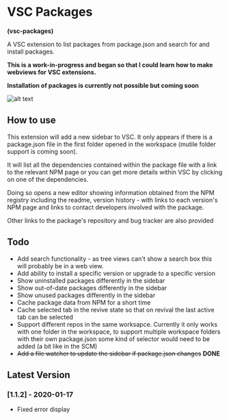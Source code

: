 # VSC Packages

**(vsc-packages)**

A VSC extension to list packages from package.json and search for and install packages.

**This is a work-in-progress and began so that I could learn how to make webviews for VSC extensions.**

**Installation of packages is currently not possible but coming soon**

![alt text](https://raw.githubusercontent.com/sketchbuch/vsc-packages/master/docs/images/vsc-packages-ani.gif 'VSC Packages')

## How to use

This extension will add a new sidebar to VSC. It only appears if there is a package.json file in the first folder opened in the workspace (mutile folder support is coming soon).

It will list all the dependencies contained within the package file with a link to the relevant NPM page or you can get more details within VSC by clicking on one of the dependencies.

Doing so opens a new editor showing information obtained from the NPM registry including the readme, version history - with links to each version's NPM page and links to contact developers involved with the package.

Other links to the package's repository and bug tracker are also provided

## Todo

- Add search functionality - as tree views can't show a search box this will probably be in a web view.
- Add ability to install a specific version or upgrade to a specific version
- Show uninstalled packages differently in the sidebar
- Show out-of-date packages differently in the sidebar
- Show unused packages differently in the sidebar
- Cache package data from NPM for a short time
- Cache selected tab in the revive state so that on revival the last active tab can be selected
- Support different repos in the same worksapce. Currently it only works with one folder in the workspace, to support multiple workspace folders with their own package.json some kind of selector would need to be added (a bit like in the SCM)
- ~~Add a file watcher to update the sidebar if package.json changes~~ **DONE**

## Latest Version

### [1.1.2] - 2020-01-17

- Fixed error display
